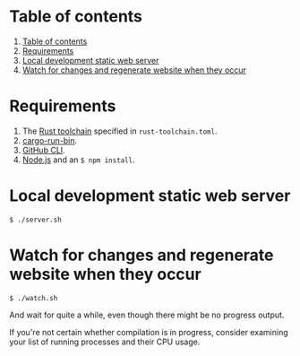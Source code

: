 <!-- TOC -->
# Table of contents

1. [Table of contents](#table-of-contents)
1. [Requirements](#requirements)
1. [Local development static web server](#local-development-static-web-server)
1. [Watch for changes and regenerate website when they occur](#watch-for-changes-and-regenerate-website-when-they-occur)
<!-- TOC -->

# Requirements

1. The [Rust toolchain](https://rust-lang.github.io/rustup/concepts/toolchains.html) specified in `rust-toolchain.toml`.
1. [cargo-run-bin](https://crates.io/crates/cargo-run-bin).
1. [GitHub CLI](https://cli.github.com/).
1. [Node.js](https://nodejs.org) and an `$ npm install`.

# Local development static web server

```
$ ./server.sh
```

# Watch for changes and regenerate website when they occur

```
$ ./watch.sh
```


And wait for quite a while, even though there might be no progress output.

If you're not certain whether compilation is in progress, consider examining your list of running processes and their CPU usage.


